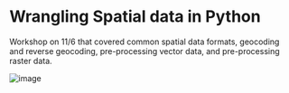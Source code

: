 # Wrangling Spatial data in Python
Workshop on 11/6 that covered common spatial data formats, geocoding and reverse geocoding, pre-processing vector data, and pre-processing raster data.

![image](https://github.com/user-attachments/assets/94ba5e73-ccf3-42d1-8943-698f0fa3ebd2)
